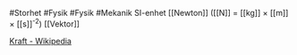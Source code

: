 #Storhet #Fysik #Fysik #Mekanik
SI-enhet [[Newton]] ([[N]] = [[kg]] × [[m]] × [[s]]<sup>-2</sup>)
[[Vektor]]

[Kraft - Wikipedia](https://sv.wikipedia.org/wiki/Kraft)
